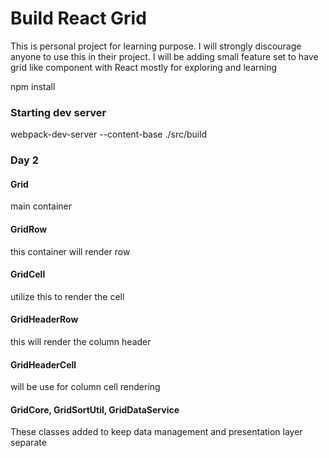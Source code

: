 # Build React Grid
This is personal project for learning purpose. I will strongly discourage anyone to use this in their project.
I will be adding small feature set to have grid like component with React mostly for exploring and learning

npm install

### Starting dev server
webpack-dev-server --content-base ./src/build

### Day 2
#### Grid 
main container
#### GridRow
this container will render row
#### GridCell
utilize this to render the cell
#### GridHeaderRow
this will render the column header
#### GridHeaderCell
will be use for column cell rendering

#### GridCore, GridSortUtil, GridDataService 
These classes added to keep data management and presentation layer separate
